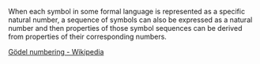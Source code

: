 When each symbol in some formal language is represented as a specific natural number, a sequence of symbols can also be expressed as a natural number and then properties of those symbol sequences can be derived from properties of their corresponding numbers.

[Gödel numbering - Wikipedia](https://en.wikipedia.org/wiki/G%C3%B6del_numbering)